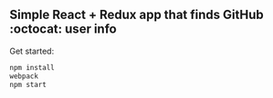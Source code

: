 ## Simple React + Redux app that finds GitHub :octocat: user info

Get started:
```javascript
npm install
webpack
npm start
```